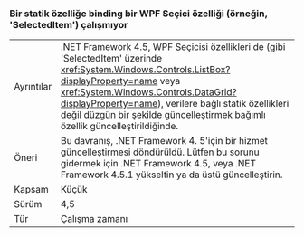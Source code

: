 ### <a name="binding-a-wpf-selector-property-such-as-selecteditem-to-a-static-property-does-not-work"></a>Bir statik özelliğe binding bir WPF Seçici özelliği (örneğin, 'SelectedItem') çalışmıyor

|   |   |
|---|---|
|Ayrıntılar|.NET Framework 4.5, WPF Seçicisi özellikleri de (gibi &#39;SelectedItem&#39; üzerinde <xref:System.Windows.Controls.ListBox?displayProperty=name> veya <xref:System.Windows.Controls.DataGrid?displayProperty=name>), verilere bağlı statik özellikleri değil düzgün bir şekilde güncelleştirmek bağımlı özellik güncelleştirildiğinde.|
|Öneri|Bu davranış, .NET Framework 4. 5'için bir hizmet güncelleştirmesi döndürüldü. Lütfen bu sorunu gidermek için .NET Framework 4.5, veya .NET Framework 4.5.1 yükseltin ya da üstü güncelleştirin.|
|Kapsam|Küçük|
|Sürüm|4,5|
|Tür|Çalışma zamanı|

